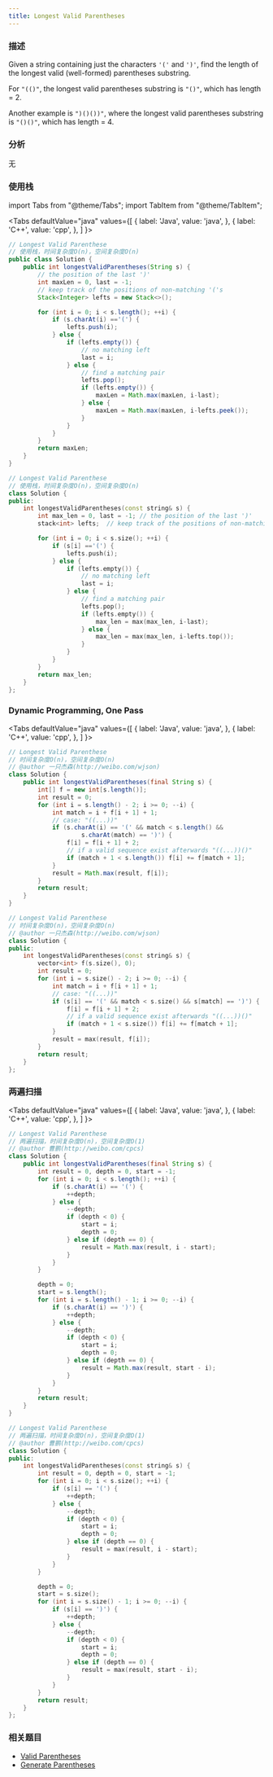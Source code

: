 ```yaml
---
title: Longest Valid Parentheses
---
```


### 描述

Given a string containing just the characters `'('` and `')'`, find the length of the longest valid (well-formed) parentheses substring.

For `"(()"`, the longest valid parentheses substring is `"()"`, which has length = 2.

Another example is `")()())"`, where the longest valid parentheses substring is `"()()"`, which has length = 4.

### 分析

无

### 使用栈

import Tabs from "@theme/Tabs";
import TabItem from "@theme/TabItem";

<Tabs
defaultValue="java"
values={[
{ label: 'Java', value: 'java', },
{ label: 'C++', value: 'cpp', },
]
}>
<TabItem value="java">

```java
// Longest Valid Parenthese
// 使用栈，时间复杂度O(n)，空间复杂度O(n)
public class Solution {
    public int longestValidParentheses(String s) {
        // the position of the last ')'
        int maxLen = 0, last = -1;
        // keep track of the positions of non-matching '('s
        Stack<Integer> lefts = new Stack<>();

        for (int i = 0; i < s.length(); ++i) {
            if (s.charAt(i) =='(') {
                lefts.push(i);
            } else {
                if (lefts.empty()) {
                    // no matching left
                    last = i;
                } else {
                    // find a matching pair
                    lefts.pop();
                    if (lefts.empty()) {
                        maxLen = Math.max(maxLen, i-last);
                    } else {
                        maxLen = Math.max(maxLen, i-lefts.peek());
                    }
                }
            }
        }
        return maxLen;
    }
}
```

</TabItem>
<TabItem value="cpp">

```cpp
// Longest Valid Parenthese
// 使用栈，时间复杂度O(n)，空间复杂度O(n)
class Solution {
public:
    int longestValidParentheses(const string& s) {
        int max_len = 0, last = -1; // the position of the last ')'
        stack<int> lefts;  // keep track of the positions of non-matching '('s

        for (int i = 0; i < s.size(); ++i) {
            if (s[i] =='(') {
                lefts.push(i);
            } else {
                if (lefts.empty()) {
                    // no matching left
                    last = i;
                } else {
                    // find a matching pair
                    lefts.pop();
                    if (lefts.empty()) {
                        max_len = max(max_len, i-last);
                    } else {
                        max_len = max(max_len, i-lefts.top());
                    }
                }
            }
        }
        return max_len;
    }
};
```

</TabItem>
</Tabs>

### Dynamic Programming, One Pass

<Tabs
defaultValue="java"
values={[
{ label: 'Java', value: 'java', },
{ label: 'C++', value: 'cpp', },
]
}>
<TabItem value="java">

```java
// Longest Valid Parenthese
// 时间复杂度O(n)，空间复杂度O(n)
// @author 一只杰森(http://weibo.com/wjson)
class Solution {
    public int longestValidParentheses(final String s) {
        int[] f = new int[s.length()];
        int result = 0;
        for (int i = s.length() - 2; i >= 0; --i) {
            int match = i + f[i + 1] + 1;
            // case: "((...))"
            if (s.charAt(i) == '(' && match < s.length() &&
                    s.charAt(match) == ')') {
                f[i] = f[i + 1] + 2;
                // if a valid sequence exist afterwards "((...))()"
                if (match + 1 < s.length()) f[i] += f[match + 1];
            }
            result = Math.max(result, f[i]);
        }
        return result;
    }
}
```

</TabItem>
<TabItem value="cpp">

```cpp
// Longest Valid Parenthese
// 时间复杂度O(n)，空间复杂度O(n)
// @author 一只杰森(http://weibo.com/wjson)
class Solution {
public:
    int longestValidParentheses(const string& s) {
        vector<int> f(s.size(), 0);
        int result = 0;
        for (int i = s.size() - 2; i >= 0; --i) {
            int match = i + f[i + 1] + 1;
            // case: "((...))"
            if (s[i] == '(' && match < s.size() && s[match] == ')') {
                f[i] = f[i + 1] + 2;
                // if a valid sequence exist afterwards "((...))()"
                if (match + 1 < s.size()) f[i] += f[match + 1];
            }
            result = max(result, f[i]);
        }
        return result;
    }
};
```

</TabItem>
</Tabs>

### 两遍扫描

<Tabs
defaultValue="java"
values={[
{ label: 'Java', value: 'java', },
{ label: 'C++', value: 'cpp', },
]
}>
<TabItem value="java">

```java
// Longest Valid Parenthese
// 两遍扫描，时间复杂度O(n)，空间复杂度O(1)
// @author 曹鹏(http://weibo.com/cpcs)
class Solution {
    public int longestValidParentheses(final String s) {
        int result = 0, depth = 0, start = -1;
        for (int i = 0; i < s.length(); ++i) {
            if (s.charAt(i) == '(') {
                ++depth;
            } else {
                --depth;
                if (depth < 0) {
                    start = i;
                    depth = 0;
                } else if (depth == 0) {
                    result = Math.max(result, i - start);
                }
            }
        }

        depth = 0;
        start = s.length();
        for (int i = s.length() - 1; i >= 0; --i) {
            if (s.charAt(i) == ')') {
                ++depth;
            } else {
                --depth;
                if (depth < 0) {
                    start = i;
                    depth = 0;
                } else if (depth == 0) {
                    result = Math.max(result, start - i);
                }
            }
        }
        return result;
    }
}
```

</TabItem>
<TabItem value="cpp">

```cpp
// Longest Valid Parenthese
// 两遍扫描，时间复杂度O(n)，空间复杂度O(1)
// @author 曹鹏(http://weibo.com/cpcs)
class Solution {
public:
    int longestValidParentheses(const string& s) {
        int result = 0, depth = 0, start = -1;
        for (int i = 0; i < s.size(); ++i) {
            if (s[i] == '(') {
                ++depth;
            } else {
                --depth;
                if (depth < 0) {
                    start = i;
                    depth = 0;
                } else if (depth == 0) {
                    result = max(result, i - start);
                }
            }
        }

        depth = 0;
        start = s.size();
        for (int i = s.size() - 1; i >= 0; --i) {
            if (s[i] == ')') {
                ++depth;
            } else {
                --depth;
                if (depth < 0) {
                    start = i;
                    depth = 0;
                } else if (depth == 0) {
                    result = max(result, start - i);
                }
            }
        }
        return result;
    }
};
```

</TabItem>
</Tabs>

### 相关题目

- [Valid Parentheses](valid-parentheses.md)
- [Generate Parentheses](../../dfs/generate-parentheses.md)
